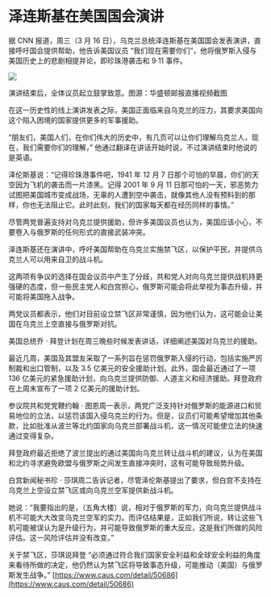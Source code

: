 # 泽连斯基在美国国会演讲
据 CNN 报道，周三（3 月 16 日），乌克兰总统泽连斯基在美国国会发表演讲，直接呼吁国会提供帮助，他告诉美国议员 “我们现在需要你们”，他将俄罗斯入侵与美国历史上的悲剧相提并论，即珍珠港袭击和 9·11 事件。

![](https://www.caus.com/_nuxt/img/cause.a6e242d.png)

演讲结束后，全体议员起立鼓掌致意。图源：华盛顿邮报直播视频截图

在这一历史性的线上演讲发表之际，美国正面临来自乌克兰的压力，其要求美国向这个陷入困境的国家提供更多的军事援助。

“朋友们，美国人们，在你们伟大的历史中，有几页可以让你们理解乌克兰人，现在，我们需要你们的理解，” 他通过翻译在讲话开始时说，不过演讲结束时他说的是英语。

泽伦斯基说：“记得珍珠港事件吧，1941 年 12 月 7 日那个可怕的早晨，你们的天空因为飞机的袭击而一片漆黑。记得 2001 年 9 月 11 日那可怕的一天，邪恶势力试图把美国城市变成战场，无辜的人遭到空中袭击，就像其他人没有预料到的那样，你也无法阻止它。此时此刻，我们的国家每天都在经历同样的事情。”

尽管两党普遍支持对乌克兰提供援助，但许多美国议员也认为，美国应该小心，不要卷入与俄罗斯的任何形式的直接武装冲突。

泽连斯基还在演讲中，呼吁美国帮助在乌克兰实施禁飞区，以保护平民，并提供乌克兰人可以用来自卫的战斗机。

这两项有争议的选择在国会议员中产生了分歧，共和党人对向乌克兰提供战机持更强硬的态度，但一些民主党人和白宫担心，俄罗斯可能会将此举视为事态升级，并可能将美国拖入战争。

两党议员都表示，他们对目前设立禁飞区非常谨慎，因为他们认为，这可能会让美国在乌克兰上空直接与俄罗斯对抗。

美国总统乔 · 拜登计划在周三晚些时候发表讲话，详细阐述美国对乌克兰的援助。

最近几周，美国及其盟友采取了一系列旨在惩罚俄罗斯入侵的行动，包括实施严厉制裁和出口管制，以及 3.5 亿美元的安全援助计划。此外，国会最近通过了一项 136 亿美元的紧急援助计划，向乌克兰提供防御、人道主义和经济援助。拜登政府在上周末宣布了一项 2 亿美元的援助计划。

参议院共和党党鞭约翰 · 图恩周一表示，两党广泛支持针对俄罗斯的能源进口和贸易地位的立法，以惩罚该国入侵乌克兰的行为。但是，议员们可能希望增加其他条款，比如批准从波兰等北约国家向乌克兰部署战斗机，这一情况可能使立法的快速通过变得复杂。

拜登政府最近拒绝了波兰提出的通过美国向乌克兰转让战斗机的建议，认为在美国和北约寻求避免欧盟与俄罗斯之间发生直接冲突时，这有可能导致局势升级。

白宫新闻秘书珍 · 莎琪周二告诉记者，尽管泽伦斯基提出了要求，但白宫不支持在乌克兰上空设立禁飞区或向乌克兰空军提供新战斗机。

她说：“我要指出的是，（五角大楼）说，相对于俄罗斯的军力，向乌克兰提供战斗机不可能大大改变乌克兰空军的实力。而评估结果是，正如我们所说，转让这些飞机可能被误认为是升级行为，并可能导致俄罗斯的重大反应，这是我们所做的风险评估。这一风险评估并没有改变。”

关于禁飞区，莎琪说拜登 “必须通过符合我们国家安全利益和全球安全利益的角度来看待所做的决定，他仍然认为禁飞区将导致事态升级，可能推动（美国）与俄罗斯发生战争。” 
 [https://www.caus.com/detail/50686](https://www.caus.com/detail/50686)
